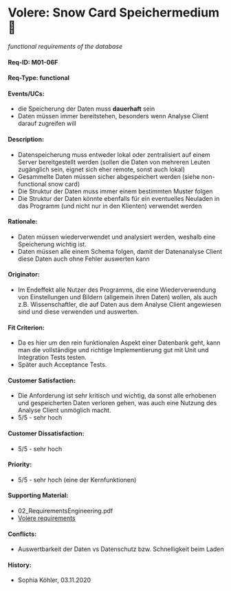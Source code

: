 # Volere: Snow Card Speichermedium :floppy_disk:
*functional requirements of the database*

#### Req-ID: M01-06F
#### Req-Type: functional
#### Events/UCs: 
- die Speicherung der Daten muss **dauerhaft** sein
- Daten müssen immer bereitstehen, besonders wenn Analyse Client darauf zugreifen will
#### Description:
- Datenspeicherung muss entweder lokal oder zentralisiert auf einem Server 
bereitgestellt werden (sollen die Daten von mehreren Leuten zugänglich sein, 
eignet sich eher remote, sonst auch lokal)
- Gesammelte Daten müssen sicher abgespeichert werden (siehe non-functional snow card)
- Die Struktur der Daten muss immer einem bestimmten Muster folgen
- Die Struktur der Daten könnte ebenfalls für ein eventuelles Neuladen in das Programm
(und nicht nur in den Klienten) verwendet werden
#### Rationale:
- Daten müssen wiederverwendet und analysiert werden, weshalb eine Speicherung wichtig ist.
- Daten müssen alle einem Schema folgen, damit der Datenanalyse Client diese Daten auch ohne Fehler auswerten kann
#### Originator: 
- Im Endeffekt alle Nutzer des Programms, die eine Wiederverwendung von 
Einstellungen und Bildern (allgemein ihren Daten) wollen, als auch z.B. Wissenschaftler, die auf
Daten aus dem Analyse Client angewiesen sind und diese verwenden und auswerten.
#### Fit Criterion:
- Da es hier um den rein funktionalen Aspekt einer Datenbank geht, kann man die 
vollständige und richtige Implementierung gut mit Unit und Integration Tests testen.
- Später auch Acceptance Tests.
#### Customer Satisfaction: 
- Die Anforderung ist sehr kritisch und wichtig, da sonst alle erhobenen 
und gespeicherten Daten verloren gehen, was auch eine Nutzung des Analyse
Client unmöglich macht.
- 5/5 - sehr hoch
#### Customer Dissatisfaction:
- 5/5 - sehr hoch
#### Priority:
- 5/5 - sehr hoch (eine der Kernfunktionen)
#### Supporting Material:
- 02_RequirementsEngineering.pdf
- [Volere requirements](https://www.volere.org/templates/volere-requirements-specification-template/)
#### Conflicts:
- Auswertbarkeit der Daten vs Datenschutz bzw. Schnelligkeit beim Laden
#### History:
- Sophia Köhler, 03.11.2020